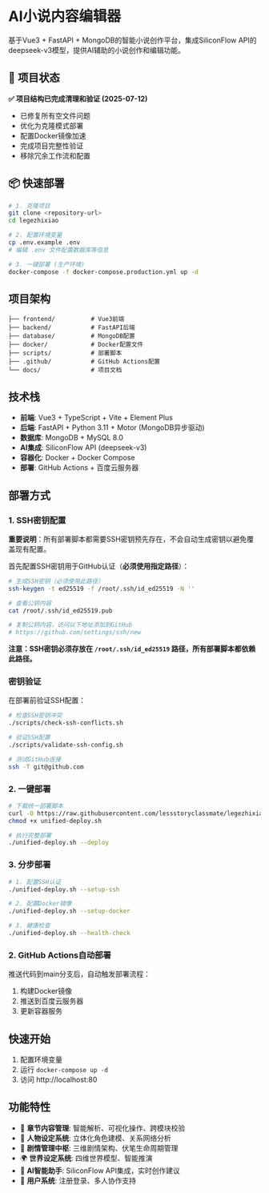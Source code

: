 # AI小说内容编辑器

基于Vue3 + FastAPI + MongoDB的智能小说创作平台，集成SiliconFlow API的deepseek-v3模型，提供AI辅助的小说创作和编辑功能。

## 🎉 项目状态
**✅ 项目结构已完成清理和验证 (2025-07-12)**
- 已修复所有空文件问题
- 优化为克隆模式部署
- 配置Docker镜像加速
- 完成项目完整性验证
- 移除冗余工作流和配置

## 📦 快速部署
```bash
# 1. 克隆项目
git clone <repository-url>
cd legezhixiao

# 2. 配置环境变量
cp .env.example .env
# 编辑 .env 文件配置数据库等信息

# 3. 一键部署 (生产环境)
docker-compose -f docker-compose.production.yml up -d
```

## 项目架构

```
├── frontend/          # Vue3前端
├── backend/           # FastAPI后端
├── database/          # MongoDB配置
├── docker/            # Docker配置文件
├── scripts/           # 部署脚本
├── .github/           # GitHub Actions配置
└── docs/              # 项目文档
```

## 技术栈

- **前端**: Vue3 + TypeScript + Vite + Element Plus
- **后端**: FastAPI + Python 3.11 + Motor (MongoDB异步驱动)
- **数据库**: MongoDB + MySQL 8.0
- **AI集成**: SiliconFlow API (deepseek-v3)
- **容器化**: Docker + Docker Compose
- **部署**: GitHub Actions + 百度云服务器

## 部署方式

### 1. SSH密钥配置

**重要说明**：所有部署脚本都需要SSH密钥预先存在，不会自动生成密钥以避免覆盖现有配置。

首先配置SSH密钥用于GitHub认证（**必须使用指定路径**）：

```bash
# 生成SSH密钥（必须使用此路径）
ssh-keygen -t ed25519 -f /root/.ssh/id_ed25519 -N ''

# 查看公钥内容
cat /root/.ssh/id_ed25519.pub

# 复制公钥内容，访问以下地址添加到GitHub
# https://github.com/settings/ssh/new
```

**注意：SSH密钥必须存放在 `/root/.ssh/id_ed25519` 路径，所有部署脚本都依赖此路径。**

### 密钥验证

在部署前验证SSH配置：

```bash
# 检查SSH密钥冲突
./scripts/check-ssh-conflicts.sh

# 验证SSH配置
./scripts/validate-ssh-config.sh

# 测试GitHub连接
ssh -T git@github.com
```

### 2. 一键部署

```bash
# 下载统一部署脚本
curl -O https://raw.githubusercontent.com/lessstoryclassmate/legezhixiao/main/scripts/unified-deploy.sh
chmod +x unified-deploy.sh

# 执行完整部署
./unified-deploy.sh --deploy
```

### 3. 分步部署

```bash
# 1. 配置SSH认证
./unified-deploy.sh --setup-ssh

# 2. 配置Docker镜像
./unified-deploy.sh --setup-docker

# 3. 健康检查
./unified-deploy.sh --health-check
```

### 2. GitHub Actions自动部署

推送代码到main分支后，自动触发部署流程：
1. 构建Docker镜像
2. 推送到百度云服务器
3. 更新容器服务

## 快速开始

1. 配置环境变量
2. 运行 `docker-compose up -d`
3. 访问 http://localhost:80

## 功能特性

- 🎯 **章节内容管理**: 智能解析、可视化操作、跨模块校验
- 👥 **人物设定系统**: 立体化角色建模、关系网络分析
- 📖 **剧情管理中枢**: 三维剧情架构、伏笔生命周期管理
- 🌍 **世界设定系统**: 四维世界模型、智能推演
- 🤖 **AI智能助手**: SiliconFlow API集成，实时创作建议
- 👤 **用户系统**: 注册登录、多人协作支持
